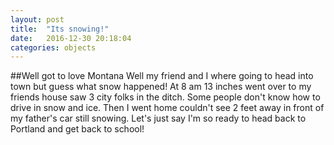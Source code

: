 ```yaml
---
layout: post
title:  "Its snowing!"
date:   2016-12-30 20:18:04
categories: objects
---
```


##Well got to love Montana
Well my friend and I where going to head into town but guess what snow happened! At 8 am 13 inches went over to my friends house saw 3 city folks in the ditch. Some people don't know how to drive in snow and ice. Then I went home couldn't see 2 feet away in front of my father's car still snowing. Let's just say I'm so ready to head back to Portland and get back to school! 
